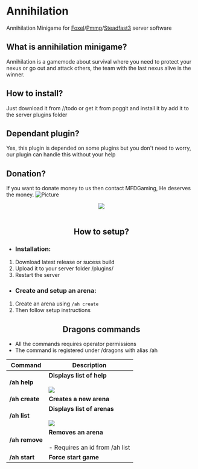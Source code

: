 # Annihilation
Annihilation Minigame for [Foxel](https://github.com/BedrockPlay/Foxel)/[Pmmp](https://github.com/pmmp/PocketMine-MP)/[Steadfast3](https://github.com/MFDGaming/Steadfast3) server software
## What is annihilation minigame?
Annihilation is a gamemode about survival where you need to protect your nexus or go out and attack others, the team with the last nexus alive is the winner.
## How to install?
Just download it from //todo or get it from poggit and install it by add it to the server plugins folder
## Dependant plugin?
Yes, this plugin is depended on some plugins but you don't need to worry, our plugin can handle this without your help
## Donation?
If you want to donate money to us then contact MFDGaming, He deserves the money.
![Picture](https://i.ibb.co/7nTV8vx/1591333964460.png)
<div align=center>
	<a href="https://discord.gg/emSrPFn">
	        <img src="https://img.shields.io/discord/598415377478844442?logo=FoxBE">
	</a>
<br><br>
</div>

<div align="center">
	<h2>How to setup?</h2>
</div>

 - <h3>Installation:</h3>
 1. Download latest release or sucess build
 2. Upload it to your server folder /plugins/
 3. Restart the server

-  <h3>Create and setup an arena:</h3>
1. Create an arena using `/ah create`
2. Then follow setup instructions

<div align="center">
	<h2>Dragons commands</h2>
</div>

- All the commands requires operator permissions
- The command is registered under /dragons with alias /ah

| Command | Description |
| --- | --- |
| **/ah help** | **Displays list of help**<br><br>![](https://i.ibb.co/p2jnYmM/obrazek.png) |
| **/ah create** | **Creates a new arena** |
| **/ah list** | **Displays list of arenas**<br><br>![](https://i.ibb.co/QPPsz37/obrazek.png) |
| **/ah remove** | **Removes an arena**<br><br>- Requires an id from /ah list |
| **/ah start** | **Force start game** |